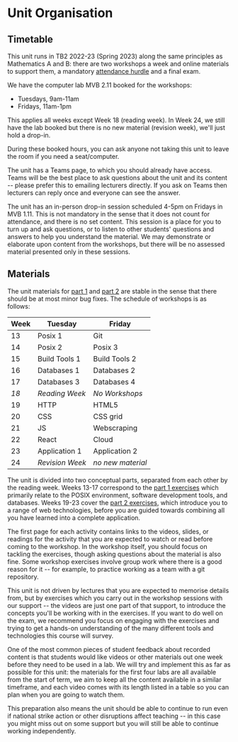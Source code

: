 # Unit Organisation

## Timetable

This unit runs in TB2 2022-23 (Spring 2023) along the same principles as
Mathematics A and B: there are two workshops a week and online materials to
support them, a mandatory [attendance hurdle](hurdle.md) and a final exam.

We have the computer lab MVB 2.11 booked for the workshops:

  - Tuesdays, 9am-11am
  - Fridays, 11am-1pm

This applies all weeks except Week 18 (reading week). In Week 24, we still have
the lab booked but there is no new material (revision week), we'll just hold a
drop-in.  

During these booked hours, you can ask anyone not taking this unit to leave the
room if you need a seat/computer.

The unit has a Teams page, to which you should already have access. Teams will
be the best place to ask questions about the unit and its content -- please
prefer this to emailing lecturers directly. If you ask on Teams then lecturers
can reply once and everyone can see the answer.

The unit has an in-person drop-in session scheduled 4-5pm on Fridays in MVB
1.11. This is not mandatory in the sense that it does not count for attendance,
and there is no set content. This session is a place for you to turn up and ask
questions, or to listen to other students' questions and answers to help you
understand the material. We may demonstrate or elaborate upon content from the
workshops, but there will be no assessed material presented only in these
sessions.

## Materials

The unit materials for [part 1](exercises/part1) and [part 2](exercises/part2)
are stable in the sense that there should be at most minor bug fixes.  The
schedule of workshops is as follows:

| Week | Tuesday | Friday |
|------|---------|----------|
| 13   | Posix 1 | Git  |
| 14   | Posix 2 | Posix 3  |
| 15   | Build Tools 1 | Build Tools 2 |
| 16   | Databases 1 | Databases 2 |
| 17   | Databases 3 | Databases 4 |
| _18_   | _Reading Week_ | _No Workshops_ |
| 19   | HTTP    | HTML5    |
| 20   | CSS     | CSS grid |
| 21   | JS      | Webscraping    |
| 22   | React | Cloud |
| 23   | Application 1 | Application 2  |
| 24   | _Revision Week_ | _no new material_ |

The unit is divided into two conceptual parts, separated from each other by the
reading week. Weeks 13-17 correspond to the [part 1 exercises](exercises/part1) which
primarily relate to the POSIX environment, software development tools, and databases. Weeks
19-23 cover the [part 2 exercises](exercises/part2), which introduce you to a
range of web technologies, before you are guided towards combining all you have
learned into a complete application.

The first page for each activity contains links to the videos, slides, or
readings for the activity that you are expected to watch or read before coming
to the workshop. In the workshop itself, you should focus on tackling the
exercises, though asking questions about the material is also fine. Some
workshop exercises involve group work where there is a good reason for it -- for
example, to practice working as a team with a git repository.

This unit is not driven by lectures that you are expected to memorise details
from, but by exercises which you carry out in the workshop sessions with our
support -- the videos are just one part of that support, to introduce the
concepts you'll be working with in the exercises.  If you want to do well on the
exam, we recommend you focus on engaging with the exercises and trying to get a
hands-on understanding of the many different tools and technologies this course
will survey.

One of the most common pieces of student feedback about recorded content is that
students would like videos or other materials out one week before they need to
be used in a lab. We will try and implement this as far as possible for this
unit: the materials for the first four labs are all available from the start of
term, we aim to keep all the content available in a similar timeframe, and each
video comes with its length listed in a table so you can plan when you are going
to watch them. 

This preparation also means the unit should be able to continue to run even if
national strike action or other disruptions affect teaching -- in this case you
might miss out on some support but you will still be able to continue working
independently.
